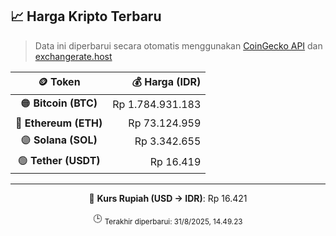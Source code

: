 

<!-- HARGA_KRIPTO -->
## 📈 Harga Kripto Terbaru

> Data ini diperbarui secara otomatis menggunakan [CoinGecko API](https://www.coingecko.com/) dan [exchangerate.host](https://exchangerate.host/)

<div align="center">

| 🪙 Token | 💰 Harga (IDR) |
|:------:|---------------:|
| 🟠 **Bitcoin (BTC)**   | Rp 1.784.931.183 |
| 🔵 **Ethereum (ETH)**  | Rp 73.124.959 |
| 🟣 **Solana (SOL)**    | Rp 3.342.655 |
| 🟢 **Tether (USDT)**   | Rp 16.419 |

---

💱 **Kurs Rupiah (USD → IDR)**: Rp 16.421

🕒 <sub>Terakhir diperbarui: 31/8/2025, 14.49.23</sub>

</div>
<!-- /HARGA_KRIPTO -->